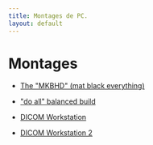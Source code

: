 ```yaml
---
title: Montages de PC.
layout: default
---
```


# Montages
- [The "MKBHD" (mat black everything)](https://fr.pcpartpicker.com/b/fcMv6h)

- ["do all" balanced build](https://fr.pcpartpicker.com/b/GxL2FT)

- [DICOM Workstation](https://fr.pcpartpicker.com/b/vwcTwP)

- [DICOM Workstation 2](./builds/PRIMEINT2304.md)